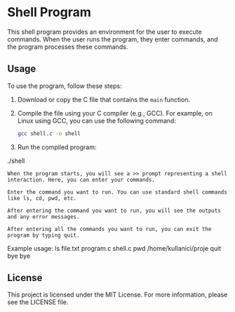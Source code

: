 # Shell Program

This shell program provides an environment for the user to execute commands. When the user runs the program, they enter commands, and the program processes these commands.

## Usage

To use the program, follow these steps:

1. Download or copy the C file that contains the `main` function.
2. Compile the file using your C compiler (e.g., GCC). For example, on Linux using GCC, you can use the following command:

   ```bash
   gcc shell.c -o shell


3. Run the compiled program:

./shell

    When the program starts, you will see a >> prompt representing a shell interaction. Here, you can enter your commands.

    Enter the command you want to run. You can use standard shell commands like ls, cd, pwd, etc.

    After entering the command you want to run, you will see the outputs and any error messages.

    After entering all the commands you want to run, you can exit the program by typing quit.

Example usage:
ls
file.txt program.c shell.c
pwd
/home/kullanici/proje
quit
bye bye


## License

This project is licensed under the MIT License. For more information, please see the LICENSE file.



